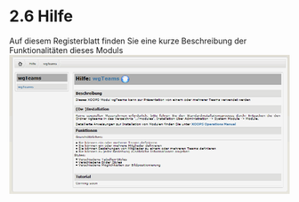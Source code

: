 # 2.6 Hilfe

Auf diesem Registerblatt finden Sie eine kurze Beschreibung der Funktionalitäten dieses Moduls
![](../assets/2admin_help.png)